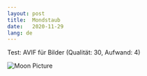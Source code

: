 ```yaml
---
layout: post
title:  Mondstaub
date:   2020-11-29 
lang: de
---
```


Test: AVIF für Bilder (Qualität: 30, Aufwand: 4)

![Moon Picture](/assets/nasa-moon-50-q30-e4.avif)